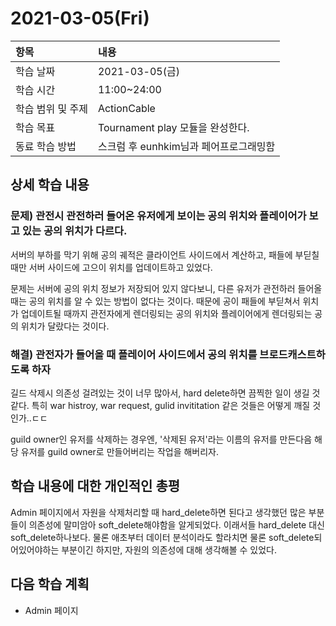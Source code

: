 # 2021-03-05\(Fri\)

| 항목 | 내용 |
| :--- | :--- |
| 학습 날짜 | 2021-03-05\(금\) |
| 학습 시간 | 11:00~24:00 |
| 학습 범위 및 주제 | ActionCable |
| 학습 목표 | Tournament play 모듈을 완성한다. |
| 동료 학습 방법 | 스크럼 후 eunhkim님과 페어프로그래밍함 |

## 상세 학습 내용

### 문제\) 관전시 관전하러 들어온 유저에게 보이는 공의 위치와 플레이어가 보고 있는 공의 위치가 다르다.

서버의 부하를 막기 위해 공의 궤적은 클라이언트 사이드에서 계산하고, 패들에 부딛칠 때만 서버 사이드에 고으이 위치를 업데이트하고 있었다.

문제는 서버에 공의 위치 정보가 저장되어 있지 않다보니, 다른 유저가 관전하러 들어올 때는 공의 위치를 알 수 있는 방법이 없다는 것이다. 때문에 공이 패들에 부딛쳐서 위치가 업데이트될 때까지 관전자에게 렌더링되는 공의 위치와 플레이어에게 렌더링되는 공의 위치가 달랐다는 것이다.

### 해결\) 관전자가 들어올 때 플레이어 사이드에서 공의 위치를 브로드캐스트하도록 하자

길드 삭제시 의존성 걸려있는 것이 너무 많아서, hard delete하면 끔찍한 일이 생길 것 같다. 특히 war histroy, war request, gulid invititation 같은 것들은 어떻게 깨질 것인가..ㄷㄷ

guild owner인 유저를 삭제하는 경우엔, '삭제된 유저'라는 이름의 유저를 만든다음 해당 유저를 guild owner로 만들어버리는 작업을 해버리자.

## 학습 내용에 대한 개인적인 총평

Admin 페이지에서 자원을 삭제처리할 때 hard\_delete하면 된다고 생각했던 많은 부분들이 의존성에 말미암아 soft\_delete해야함을 알게되었다. 이래서들 hard\_delete 대신 soft\_delete하나보다. 물론 애초부터 데이터 분석이라도 할라치면 물론 soft\_delete되어있어야하는 부분이긴 하지만, 자원의 의존성에 대해 생각해볼 수 있었다.

## 다음 학습 계획

* Admin 페이지

